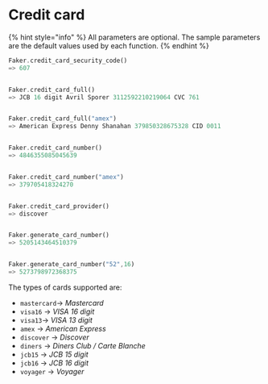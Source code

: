 # Credit card

{% hint style="info" %}
All parameters are optional. The sample parameters are the default values used by each function.
{% endhint %}

```rust
Faker.credit_card_security_code()
=> 607


Faker.credit_card_full()
=> JCB 16 digit Avril Sporer 3112592210219064 CVC 761


Faker.credit_card_full("amex")
=> American Express Denny Shanahan 379850328675328 CID 0011


Faker.credit_card_number()
=> 4846355085045639


Faker.credit_card_number("amex")
=> 379705418324270


Faker.credit_card_provider()
=> discover


Faker.generate_card_number()
=> 5205143464510379


Faker.generate_card_number("52",16)
=> 5273798972368375

```



The types of cards supported are: 

* `mastercard`-&gt; _Mastercard_ 
* `visa16` -&gt; _VISA 16 digit_
* `visa13`-&gt; _VISA 13 digit_
* `amex` -&gt; _American Express_
* `discover` -&gt; _Discover_
* `diners` -&gt; _Diners Club / Carte Blanche_
* `jcb15` -&gt; _JCB 15 digit_
* `jcb16` -&gt; _JCB 16 digit_
* `voyager` -&gt; _Voyager_

